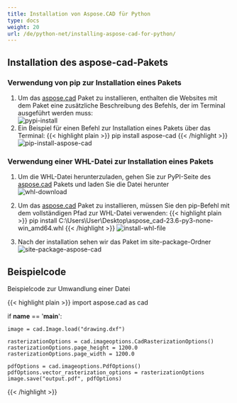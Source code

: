 ```yaml
---
title: Installation von Aspose.CAD für Python
type: docs
weight: 20
url: /de/python-net/installing-aspose-cad-for-python/
---
```


## **Installation des aspose-cad-Pakets**

### Verwendung von pip zur Installation eines Pakets

1. Um das [aspose.cad](https://pypi.org/project/aspose-cad/) Paket zu installieren, enthalten die Websites mit dem Paket eine zusätzliche Beschreibung des Befehls, der im Terminal ausgeführt werden muss:<br/>
![pypi-install](pypi-aspose-cad.png)
1. Ein Beispiel für einen Befehl zur Installation eines Pakets über das Terminal:
{{< highlight plain >}}
pip install aspose-cad
{{< /highlight >}}
![pip-install-aspose-cad](pip-install-aspose.png)

### Verwendung einer WHL-Datei zur Installation eines Pakets

1. Um die WHL-Datei herunterzuladen, gehen Sie zur PyPI-Seite des [aspose.cad](https://pypi.org/project/aspose-cad/#files) Pakets und laden Sie die Datei herunter<br/>
![whl-download](download-whl-file.png)<br/>
1. Um das [aspose.cad](https://pypi.org/project/aspose-cad/) Paket zu installieren, müssen Sie den pip-Befehl mit dem vollständigen Pfad zur WHL-Datei verwenden:
{{< highlight plain >}}
pip install C:\Users\User\Desktop\aspose_cad-23.6-py3-none-win_amd64.whl
{{< /highlight >}}
![install-whl-file](install-whl-file-terminal.png)

1. Nach der installation sehen wir das Paket im site-package-Ordner<br/>
![site-package-aspose-cad](site-package-aspose.png)

## Beispielcode
Beispielcode zur Umwandlung einer Datei

{{< highlight plain >}}
import aspose.cad as cad

if __name__ == '__main__':
    
    image = cad.Image.load("drawing.dxf")

    rasterizationOptions = cad.imageoptions.CadRasterizationOptions()
    rasterizationOptions.page_height = 1200.0
    rasterizationOptions.page_width = 1200.0
    
    pdfOptions = cad.imageoptions.PdfOptions()
    pdfOptions.vector_rasterization_options = rasterizationOptions
    image.save("output.pdf", pdfOptions)
{{< /highlight >}}
